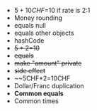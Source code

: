 - $5+10CHF=$10 if rate is 2:1
- Money rounding
- equals null
- equals other objects
- hashCode
- ~~$5*2=$10~~
- ~~equals~~
- ~~make "amount" private~~
- ~~side effect~~
- ~~5CHF*2=10CHF
-	Dollar/Franc duplication
-	**Common equals**
-	Common times

